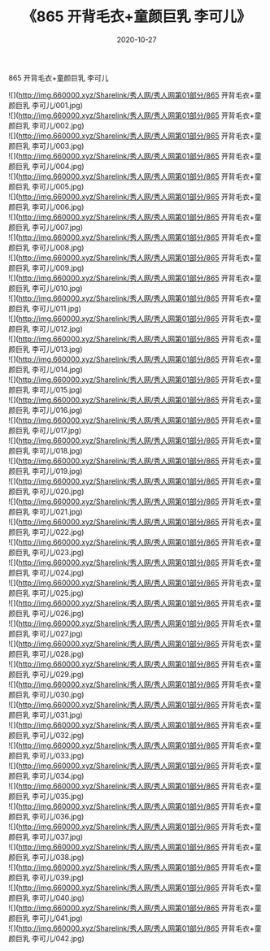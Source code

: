 ﻿---
layout: post
title:  《865 开背毛衣+童颜巨乳 李可儿》
date:   2020-10-27
img: http://img.660000.xyz/Sharelink/秀人网/秀人网第01部分/865 开背毛衣+童颜巨乳 李可儿/000.jpg
categories: [美女, 清纯, 唯美]
---

865 开背毛衣+童颜巨乳 李可儿

  ![](http://img.660000.xyz/Sharelink/秀人网/秀人网第01部分/865 开背毛衣+童颜巨乳 李可儿/001.jpg) <br> ![](http://img.660000.xyz/Sharelink/秀人网/秀人网第01部分/865 开背毛衣+童颜巨乳 李可儿/002.jpg) <br> ![](http://img.660000.xyz/Sharelink/秀人网/秀人网第01部分/865 开背毛衣+童颜巨乳 李可儿/003.jpg) <br> ![](http://img.660000.xyz/Sharelink/秀人网/秀人网第01部分/865 开背毛衣+童颜巨乳 李可儿/004.jpg) <br> ![](http://img.660000.xyz/Sharelink/秀人网/秀人网第01部分/865 开背毛衣+童颜巨乳 李可儿/005.jpg) <br> ![](http://img.660000.xyz/Sharelink/秀人网/秀人网第01部分/865 开背毛衣+童颜巨乳 李可儿/006.jpg) <br> ![](http://img.660000.xyz/Sharelink/秀人网/秀人网第01部分/865 开背毛衣+童颜巨乳 李可儿/007.jpg) <br> ![](http://img.660000.xyz/Sharelink/秀人网/秀人网第01部分/865 开背毛衣+童颜巨乳 李可儿/008.jpg) <br> ![](http://img.660000.xyz/Sharelink/秀人网/秀人网第01部分/865 开背毛衣+童颜巨乳 李可儿/009.jpg) <br> ![](http://img.660000.xyz/Sharelink/秀人网/秀人网第01部分/865 开背毛衣+童颜巨乳 李可儿/010.jpg) <br> ![](http://img.660000.xyz/Sharelink/秀人网/秀人网第01部分/865 开背毛衣+童颜巨乳 李可儿/011.jpg) <br> ![](http://img.660000.xyz/Sharelink/秀人网/秀人网第01部分/865 开背毛衣+童颜巨乳 李可儿/012.jpg) <br> ![](http://img.660000.xyz/Sharelink/秀人网/秀人网第01部分/865 开背毛衣+童颜巨乳 李可儿/013.jpg) <br> ![](http://img.660000.xyz/Sharelink/秀人网/秀人网第01部分/865 开背毛衣+童颜巨乳 李可儿/014.jpg) <br> ![](http://img.660000.xyz/Sharelink/秀人网/秀人网第01部分/865 开背毛衣+童颜巨乳 李可儿/015.jpg) <br> ![](http://img.660000.xyz/Sharelink/秀人网/秀人网第01部分/865 开背毛衣+童颜巨乳 李可儿/016.jpg) <br> ![](http://img.660000.xyz/Sharelink/秀人网/秀人网第01部分/865 开背毛衣+童颜巨乳 李可儿/017.jpg) <br> ![](http://img.660000.xyz/Sharelink/秀人网/秀人网第01部分/865 开背毛衣+童颜巨乳 李可儿/018.jpg) <br> ![](http://img.660000.xyz/Sharelink/秀人网/秀人网第01部分/865 开背毛衣+童颜巨乳 李可儿/019.jpg) <br> ![](http://img.660000.xyz/Sharelink/秀人网/秀人网第01部分/865 开背毛衣+童颜巨乳 李可儿/020.jpg) <br> ![](http://img.660000.xyz/Sharelink/秀人网/秀人网第01部分/865 开背毛衣+童颜巨乳 李可儿/021.jpg) <br> ![](http://img.660000.xyz/Sharelink/秀人网/秀人网第01部分/865 开背毛衣+童颜巨乳 李可儿/022.jpg) <br> ![](http://img.660000.xyz/Sharelink/秀人网/秀人网第01部分/865 开背毛衣+童颜巨乳 李可儿/023.jpg) <br> ![](http://img.660000.xyz/Sharelink/秀人网/秀人网第01部分/865 开背毛衣+童颜巨乳 李可儿/024.jpg) <br> ![](http://img.660000.xyz/Sharelink/秀人网/秀人网第01部分/865 开背毛衣+童颜巨乳 李可儿/025.jpg) <br> ![](http://img.660000.xyz/Sharelink/秀人网/秀人网第01部分/865 开背毛衣+童颜巨乳 李可儿/026.jpg) <br> ![](http://img.660000.xyz/Sharelink/秀人网/秀人网第01部分/865 开背毛衣+童颜巨乳 李可儿/027.jpg) <br> ![](http://img.660000.xyz/Sharelink/秀人网/秀人网第01部分/865 开背毛衣+童颜巨乳 李可儿/028.jpg) <br> ![](http://img.660000.xyz/Sharelink/秀人网/秀人网第01部分/865 开背毛衣+童颜巨乳 李可儿/029.jpg) <br> ![](http://img.660000.xyz/Sharelink/秀人网/秀人网第01部分/865 开背毛衣+童颜巨乳 李可儿/030.jpg) <br> ![](http://img.660000.xyz/Sharelink/秀人网/秀人网第01部分/865 开背毛衣+童颜巨乳 李可儿/031.jpg) <br> ![](http://img.660000.xyz/Sharelink/秀人网/秀人网第01部分/865 开背毛衣+童颜巨乳 李可儿/032.jpg) <br> ![](http://img.660000.xyz/Sharelink/秀人网/秀人网第01部分/865 开背毛衣+童颜巨乳 李可儿/033.jpg) <br> ![](http://img.660000.xyz/Sharelink/秀人网/秀人网第01部分/865 开背毛衣+童颜巨乳 李可儿/034.jpg) <br> ![](http://img.660000.xyz/Sharelink/秀人网/秀人网第01部分/865 开背毛衣+童颜巨乳 李可儿/035.jpg) <br> ![](http://img.660000.xyz/Sharelink/秀人网/秀人网第01部分/865 开背毛衣+童颜巨乳 李可儿/036.jpg) <br> ![](http://img.660000.xyz/Sharelink/秀人网/秀人网第01部分/865 开背毛衣+童颜巨乳 李可儿/037.jpg) <br> ![](http://img.660000.xyz/Sharelink/秀人网/秀人网第01部分/865 开背毛衣+童颜巨乳 李可儿/038.jpg) <br> ![](http://img.660000.xyz/Sharelink/秀人网/秀人网第01部分/865 开背毛衣+童颜巨乳 李可儿/039.jpg) <br> ![](http://img.660000.xyz/Sharelink/秀人网/秀人网第01部分/865 开背毛衣+童颜巨乳 李可儿/040.jpg) <br> ![](http://img.660000.xyz/Sharelink/秀人网/秀人网第01部分/865 开背毛衣+童颜巨乳 李可儿/041.jpg) <br> ![](http://img.660000.xyz/Sharelink/秀人网/秀人网第01部分/865 开背毛衣+童颜巨乳 李可儿/042.jpg) <br>